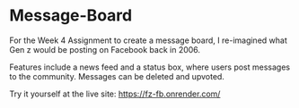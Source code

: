 # Message-Board
For the Week 4 Assignment to create a message board, I re-imagined what Gen z would be posting on Facebook back in 2006. 

Features include a news feed and a status box, where users post messages to the community.
Messages can be deleted and upvoted. 

Try it yourself at the live site: https://fz-fb.onrender.com/


